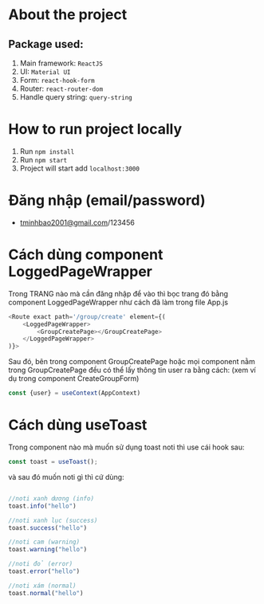 # About the project

## Package used:
1. Main framework: `ReactJS`
2. UI: `Material UI`
3. Form: `react-hook-form`
4. Router: `react-router-dom`
5. Handle query string: `query-string`

# How to run project locally

1. Run `npm install`
2. Run `npm start`
3. Project will start add `localhost:3000`

# Đăng nhập (email/password)
- tminhbao2001@gmail.com/123456

# Cách dùng component LoggedPageWrapper
Trong TRANG nào mà cần đăng nhập để vào thì bọc trang đó bằng component LoggedPageWrapper như cách đã làm trong file App.js
```js
<Route exact path='/group/create' element={(
    <LoggedPageWrapper>
        <GroupCreatePage></GroupCreatePage>
    </LoggedPageWrapper>
)}>
```
Sau đó, bên trong component GroupCreatePage hoặc mọi component nằm trong GroupCreatePage đều có thể lấy thông tin user ra bằng cách: (xem ví dụ trong component CreateGroupForm)
```js
const {user} = useContext(AppContext)
```


# Cách dùng useToast
Trong component nào mà muốn sử dụng toast noti thì use cái hook sau:

```js
const toast = useToast();
```
và sau đó muốn noti gì thì cứ dùng:
```js

//noti xanh dương (info)
toast.info("hello")

//noti xanh lục (success)
toast.success("hello")

//noti cam (warning)
toast.warning("hello")

//noti đỏ (error)
toast.error("hello")

//noti xám (normal)
toast.normal("hello")
```
